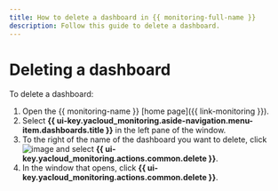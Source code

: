 ```yaml
---
title: How to delete a dashboard in {{ monitoring-full-name }}
description: Follow this guide to delete a dashboard.
---
```


# Deleting a dashboard

To delete a dashboard:

1. Open the {{ monitoring-name }} [home page]({{ link-monitoring }}).
1. Select **{{ ui-key.yacloud_monitoring.aside-navigation.menu-item.dashboards.title }}** in the left pane of the window.
1. To the right of the name of the dashboard you want to delete, click ![image](../../../_assets/console-icons/ellipsis.svg) and select **{{ ui-key.yacloud_monitoring.actions.common.delete }}**.
1. In the window that opens, click **{{ ui-key.yacloud_monitoring.actions.common.delete }}**.
